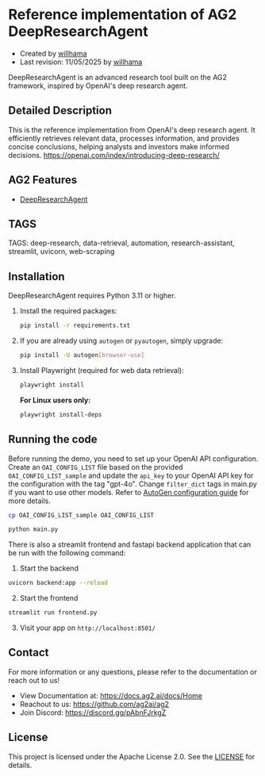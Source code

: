 # Reference implementation of AG2 DeepResearchAgent

- Created by [willhama](https://github.com/willhama)
- Last revision: 11/05/2025 by [willhama](https://github.com/willhama)

DeepResearchAgent is an advanced research tool built on the AG2 framework, inspired by OpenAI's deep research agent.

## Detailed Description

This is the reference implementation from OpenAI's deep research agent. It efficiently retrieves relevant data, processes information, and provides concise conclusions, helping analysts and investors make informed decisions.
https://openai.com/index/introducing-deep-research/

## AG2 Features

- [DeepResearchAgent](https://docs.ag2.ai/docs/blog/2025-02-13-DeepResearchAgent/index)

## TAGS

TAGS: deep-research, data-retrieval, automation, research-assistant, streamlit, uvicorn, web-scraping

## Installation

DeepResearchAgent requires Python 3.11 or higher.

1. Install the required packages:

   ```bash
   pip install -r requirements.txt
   ```

2. If you are already using `autogen` or `pyautogen`, simply upgrade:

   ```bash
   pip install -U autogen[browser-use]
   ```

3. Install Playwright (required for web data retrieval):

   ```bash
   playwright install
   ```

   **For Linux users only:**

   ```bash
   playwright install-deps
   ```

## Running the code

Before running the demo, you need to set up your OpenAI API configuration. Create an `OAI_CONFIG_LIST` file based on the provided `OAI_CONFIG_LIST_sample` and update the `api_key` to your OpenAI API key for the configuration with the tag "gpt-4o". Change `filter_dict` tags in main.py if you want to use other models. Refer to [AutoGen configuration guide](https://docs.ag2.ai/getting-started#configuration) for more details.

```bash
cp OAI_CONFIG_LIST_sample OAI_CONFIG_LIST
```

```bash
python main.py
```

There is also a streamlit frontend and fastapi backend application that can be run with the following command:

1. Start the backend

```bash
uvicorn backend:app --reload
```

2. Start the frontend

```bash
streamlit run frontend.py
```

3. Visit your app on `http://localhost:8501/`

## Contact

<!-- Add any helpful resources here! -->

For more information or any questions, please refer to the documentation or reach out to us!

- View Documentation at: https://docs.ag2.ai/docs/Home
- Reachout to us: https://github.com/ag2ai/ag2
- Join Discord: https://discord.gg/pAbnFJrkgZ

## License

This project is licensed under the Apache License 2.0. See the [LICENSE](../LICENSE) for details.
